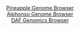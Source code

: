 <div id="Pineapple_Genome_Browser" align="center">
  <a href="https://igv.org/app/?sessionURL=blob:zZJfa9swFMW_i6BlA8e2_Lc2hJGk6dam69ZmjreWYhRZdtTIkivJSdOQ7z4tbOxlheZhY6AH6XKle87RbwtWRCoqOEiBZ8PQhhBYQC3EeoqalpEr1BAF0goxRSwgSUUk4ZiAdAsqpDTKbi7NzYXWrUodh.q21yBeC1v5NmrQs.BorWwsGmckGENzIZEWUjlDiVbCofWqtyZz1La2me3boVMijRzE2oXgSjgt4XWxNu8Vv0pFTbhoSNF0TNO9gMLoMRpLu0LvBvl0gDFRakI252V_MDkfzPxxdvs.Gt1mnz7kWZQfT2nNke4k6T9P82SsPsKrKa9wc_qlGz0OvXw0OZH1kX96PH5qqSSqD2N4EoSBG_smGMpL8vQ_eTaLHuj7rMyW42AcTi5K2OZ83jyg2eWRN7xgsyPvDL_gfWcBJnBnWAB4IeMUupbvRlboRb0fW3hiuW5iEpKCgvTu3gJaIrw07XdboDetIQYo8tjt4bGAkCWRIO0lrhvDJPHCIA7cJIE7aws6yf5evGfZTRK73sDzoqKiTBucy0LxVtmIc3uFK7t.PjBPvL7scoyq01nMyhm.bpbLQFxrkfnBH7MMjH8zev.FxuhrFP0T8l4jxNbzQ3ET0yoaLj.fj_zJ10ZNbh8SzDaRIS25.jZ4MaDDwqmEbJA2_aZijj95WyFJEdemsKKKzimjepObHMUapNDzDbYACyYMh0DW8zeu5VowdN_.xtPf3e..Aw--">Pineapple Genome Browser</a>
</div>
<div id="Alphonso_Genome_Browser" align="center">
  <a href="https://igv.org/app/?sessionURL=blob:zZRda9swGIX_i6BjA8ef8SeUkfQzJO1oipO1pZjXjmyrlSVHUpykIf99atnYTQfNxcZAF9KLpPecowftUIeFJJyhBLmm45uOgwwka76.haal.BoaLFFSApXYQAKXWGBWYJTsUAlSQTqd6JO1Uq1MLIuottcAq7gpPRMaeOEM1tIseGOdcEoh5wIUF9IaCui4Raqut8Y5tK2pe3umby1AgQW0rTmT3Goxq7K1vi_7VcoqzHiDs2ZFFXkTkGk9WuPCLOHrYH47KAos5RhvR4vjwXg0mHln6f1FcHKffrucp8H80y2pGKiVwMfB00h2_qy94cPNdPx9c.m7lCwr_4o8H3mnn842LRFYHjuhE_Xj0PdiHQxhC7z5nzzrQQ70PevG98u0uVA1lyyKriencR0.ncJV0H_Pd99GewNRXqw0B6ioRZg4tuHZgeG7Qe916kSGbb.mIzhBycOjgZSA4llvf9ghtW01LUji5eoNHANxscACJb3YtkMnjl2_H_btOHb2xg6tBP170Z6n0zi03YHrBllJqNIoLzLJWmkCY2ZXlGb1cmCWnUdORrPp.TodRjct5uGQPt_xZV0soz9kaSDd.u35tNGPKPon1H1EiKnyQ1G7a2Z3L5deCuHEEXDkDiEqJiM_Hxbb3H43oNff57BwSi4aUHq_rujlT946EASY0oWOSJITStR2rnPka5Q4rqexRQWnXHOIRJV_tg3bcHz7y288vf3j_gc-">Alphonso Genome Browser</a>
</div>


<div id="DAF_Genomics_Browser" align="center">
  <a href="https://ink-blot.github.io/?sessionURL=blob:tZFra9swFIb_iyD9ZDu2fKsNYbhb06Tt2tHghLmUcGYfx.5sS5XkJWnIf5_wOgYbZQw6kITEubyvznMg31DImnUkJtRyfMtxiEFkxbYLaHmDN9CiJHEJjUSDCCxRYJcjiQ.kBKkgvbvWlZVSXMbjcQGlucGOtXUuLelawE3JelWhTjWpBS08sw620spZq5MVjKHhFeskG0Oeo5SmPebYbdZb0MfP2Hpoieu2b1Q9qK61CW2ssErQbuuuwN1fjPwHZb3qd8lqkQz1V7ifF5Pkap4s3fM0uwjeZ.ntbJUGq5NFvelA9QInn9qE2d3HbRDMzuB2NqJTP80uR_SMYzF9liP3w8n5jtcC5cQJnVPPd6MoIkeDNCzvNQaSV8KJHc8I6alBPc98ubp.oOcgWE3i.weDKAH5V51.fyBqzzUsIvGpH7gZhIkCBYnNyLZDJ4qo74WeHUXO0TiQXjRvTHOa3kWhTRNKA.sLtFq_rJthhFroz.Bbofyts97_igrwaUkzzi8_P9Y3F_OwyCJ7SR.9_e41TAZ59VslEy0oHfrxfIECjVZrsVO_qLjHh.N3">DAF Genomics Browser</a>
</div>
